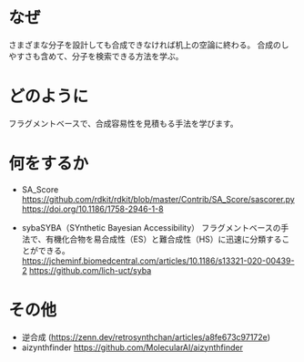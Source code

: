 # なぜ
さまざまな分子を設計しても合成できなければ机上の空論に終わる。
合成のしやすさも含めて、分子を検索できる方法を学ぶ。

# どのように
フラグメントベースで、合成容易性を見積もる手法を学びます。

# 何をするか

- SA_Score <br>
https://github.com/rdkit/rdkit/blob/master/Contrib/SA_Score/sascorer.py
https://doi.org/10.1186/1758-2946-1-8  

- sybaSYBA（SYnthetic Bayesian Accessibility）
フラグメントベースの手法で、有機化合物を易合成性（ES）と難合成性（HS）に迅速に分類することができる。
https://jcheminf.biomedcentral.com/articles/10.1186/s13321-020-00439-2
https://github.com/lich-uct/syba

# その他

- 逆合成 (https://zenn.dev/retrosynthchan/articles/a8fe673c97172e)
- aizynthfinder
https://github.com/MolecularAI/aizynthfinder